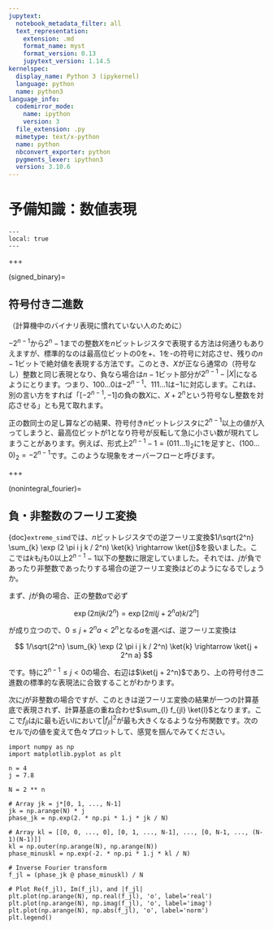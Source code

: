 ```yaml
---
jupytext:
  notebook_metadata_filter: all
  text_representation:
    extension: .md
    format_name: myst
    format_version: 0.13
    jupytext_version: 1.14.5
kernelspec:
  display_name: Python 3 (ipykernel)
  language: python
  name: python3
language_info:
  codemirror_mode:
    name: ipython
    version: 3
  file_extension: .py
  mimetype: text/x-python
  name: python
  nbconvert_exporter: python
  pygments_lexer: ipython3
  version: 3.10.6
---
```


# 予備知識：数値表現

```{contents} 目次
---
local: true
---
```

$\newcommand{\ket}[1]{|#1\rangle}$

+++

(signed_binary)=
## 符号付き二進数

（計算機中のバイナリ表現に慣れていない人のために）

$-2^{n-1}$から$2^{n}-1$までの整数$X$を$n$ビットレジスタで表現する方法は何通りもありえますが、標準的なのは最高位ビットの0を+、1を-の符号に対応させ、残りの$n-1$ビットで絶対値を表現する方法です。このとき、$X$が正なら通常の（符号なし）整数と同じ表現となり、負なら場合は$n-1$ビット部分が$2^{n-1} - |X|$になるようにとります。つまり、$100 \dots 0$は$-2^{n-1}$、$111 \dots 1$は$-1$に対応します。これは、別の言い方をすれば「$[-2^{n-1}, -1]$の負の数$X$に、$X + 2^n$という符号なし整数を対応させる」とも見て取れます。

正の数同士の足し算などの結果、符号付き$n$ビットレジスタに$2^{n-1}$以上の値が入ってしまうと、最高位ビットが1となり符号が反転して急に小さい数が現れてしまうことがあります。例えば、形式上$2^{n-1} - 1 = (011 \dots 1)_2$に1を足すと、$(100 \dots 0)_2 = -2^{n-1}$です。このような現象をオーバーフローと呼びます。

+++

(nonintegral_fourier)=
## 負・非整数のフーリエ変換

{doc}`extreme_simd`では、$n$ビットレジスタでの逆フーリエ変換$1/\sqrt{2^n} \sum_{k} \exp (2 \pi i j k / 2^n) \ket{k} \rightarrow \ket{j}$を扱いました。ここでは$k$も$j$も$0$以上$2^{n-1}-1$以下の整数に限定していました。それでは、$j$が負であったり非整数であったりする場合の逆フーリエ変換はどのようになるでしょうか。

まず、$j$が負の場合、正の整数$a$で必ず

$$
\exp (2 \pi i j k / 2^n) = \exp [2 \pi i (j + 2^n a) k / 2^n]
$$

が成り立つので、$0 \leq j + 2^n a < 2^n$となる$a$を選べば、逆フーリエ変換は

$$
1/\sqrt{2^n} \sum_{k} \exp (2 \pi i j k / 2^n) \ket{k} \rightarrow \ket{j + 2^n a}
$$

です。特に$2^{n-1} \leq j < 0$の場合、右辺は$\ket{j + 2^n}$であり、上の符号付き二進数の標準的な表現法に合致することがわかります。

次に$j$が非整数の場合ですが、このときは逆フーリエ変換の結果が一つの計算基底で表現されず、計算基底の重ね合わせ$\sum_{l} f_{jl} \ket{l}$となります。ここで$f_{jl}$は$j$に最も近い$l$において$|f_{jl}|^2$が最も大きくなるような分布関数です。次のセルで$j$の値を変えて色々プロットして、感覚を掴んでみてください。

```{code-cell} ipython3
import numpy as np
import matplotlib.pyplot as plt

n = 4
j = 7.8

N = 2 ** n

# Array jk = j*[0, 1, ..., N-1]
jk = np.arange(N) * j
phase_jk = np.exp(2. * np.pi * 1.j * jk / N)

# Array kl = [[0, 0, ..., 0], [0, 1, ..., N-1], ..., [0, N-1, ..., (N-1)(N-1)]]
kl = np.outer(np.arange(N), np.arange(N))
phase_minuskl = np.exp(-2. * np.pi * 1.j * kl / N)

# Inverse Fourier transform
f_jl = (phase_jk @ phase_minuskl) / N

# Plot Re(f_jl), Im(f_jl), and |f_jl|
plt.plot(np.arange(N), np.real(f_jl), 'o', label='real')
plt.plot(np.arange(N), np.imag(f_jl), 'o', label='imag')
plt.plot(np.arange(N), np.abs(f_jl), 'o', label='norm')
plt.legend()
```
